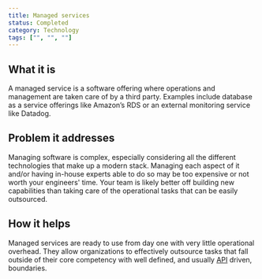 ```yaml
---
title: Managed services
status: Completed
category: Technology
tags: ["", "", ""]
---
```


## What it is
A managed service is a software offering where operations and management are taken care of by a third party. Examples include database as a service offerings like Amazon’s RDS or an external monitoring service like Datadog.

## Problem it addresses
Managing software is complex, especially considering all the different technologies that make up a modern stack. Managing each aspect of it and/or having in-house experts able to do so may be too expensive or not worth your engineers' time. Your team is likely better off building new capabilities than taking care of the operational tasks that can be easily outsourced.

## How it helps
Managed services are ready to use from day one with very little operational overhead. They allow organizations to effectively outsource tasks that fall outside of their core competency with well defined, and usually [API](/application_programming_interface/) driven, boundaries.
